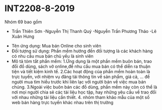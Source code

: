 # INT2208-8-2019
Nhóm 69 bao gồm
- Trần Thiên Sơn
-Nguyễn Thị Thanh Quý
-Nguyễn Trần Phương Thảo
-Lê Xuân Hưng
* Tên ứng dụng: Mua bán Online cho sinh viên
* Đối tượng sử dụng: Phần mềm hướng đến đối tượng là các khách hàng có nhu cầu mua bán chủ yếu là sinh viên 
* Mô tả tóm tắt phần mềm:
  1.Ứng dụng là một phần mềm buôn bán, trao đổi đồ dùng, sách vở online,để nhu cầu mua bán có thể diễn ra thuận tiện và tiết kiệm kinh tế. 
  2.Các hoạt động của phần mềm hoàn toàn là trực tuyến, với nhiệm vụ đăng tải thông tin về sản phẩm, giá cả, … để người mua tìm hiểu           trước khi liên lạc với người bán về việc mua bán chúng.
  3.Ngoài việc buôn bán các đồ dùng, phần mềm này còn có thể là nơi mọi người chia sẻ các tài liệu học tập, hay những yêu cầu về trao         đổi với nhau những tài liệu cần thiết.
  4. nhóm tham khảo mẫu của một số web bán hàng trực tuyến khác nhau trên thị trường

